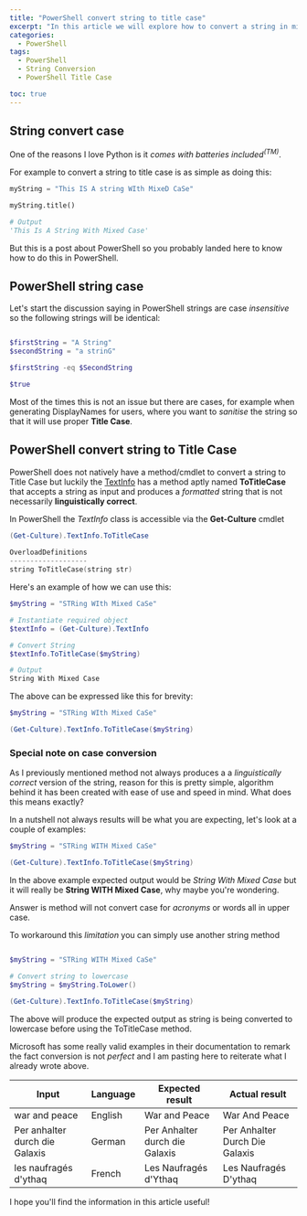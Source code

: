 ```yaml
---
title: "PowerShell convert string to title case"
excerpt: "In this article we will explore how to convert a string in mixed case into a Title Case String."
categories:
  - PowerShell
tags:
  - PowerShell
  - String Conversion
  - PowerShell Title Case

toc: true
---
```


## String convert case

One of the reasons I love Python is it *comes with batteries included<sup>(TM)</sup>*.

For example to convert a string to title case is as simple as doing this:

```python
myString = "This IS A string WIth MixeD CaSe"

myString.title()

# Output
'This Is A String With Mixed Case'
```

But this is a post about PowerShell so you probably landed here to know how to do this in PowerShell.

## PowerShell string case

Let's start the discussion saying in PowerShell strings are case *insensitive* so the following strings will be identical:

```powershell

$firstString = "A String"
$secondString = "a strinG"

$firstString -eq $SecondString

$true
```

Most of the times this is not an issue but there are cases, for example when generating DisplayNames for users, where you want to *sanitise* the string so that it will use proper **Title Case**.

## PowerShell convert string to Title Case

PowerShell does not natively have a method/cmdlet to convert a string to Title Case but luckily the [TextInfo](https://docs.microsoft.com/en-us/dotnet/api/system.globalization.textinfo.totitlecase?view=netframework-4.8) has a method aptly named **ToTitleCase** that accepts a string as input and produces a *formatted* string that is not necessarily **linguistically correct**.

In PowerShell the *TextInfo* class is accessible via the **Get-Culture** cmdlet

```powershell
(Get-Culture).TextInfo.ToTitleCase
 
OverloadDefinitions
-------------------
string ToTitleCase(string str)
```

Here's an example of how we can use this:

```powershell
$myString = "STRing WIth Mixed CaSe"

# Instantiate required object
$textInfo = (Get-Culture).TextInfo

# Convert String
$textInfo.ToTitleCase($myString)

# Output
String With Mixed Case
```

The above can be expressed like this for brevity:

```powershell
$myString = "STRing WIth Mixed CaSe"

(Get-Culture).TextInfo.ToTitleCase($myString)
```

### Special note on case conversion

As I previously mentioned method not always produces a a *linguistically correct* version of the string, reason for this is pretty simple, algorithm behind it has been created with ease of use and speed in mind.
What does this means exactly?

In a nutshell not always results will be what you are expecting, let's look at a couple of examples:

```powershell
$myString = "STRing WITH Mixed CaSe"

(Get-Culture).TextInfo.ToTitleCase($myString)
```

In the above example expected output would be *String With Mixed Case* but it will really be **String WITH Mixed Case**, why maybe you're wondering.

Answer is method will not convert case for *acronyms* or words all in upper case.

To workaround this *limitation* you can simply use another string method

```powershell

$myString = "STRing WITH Mixed CaSe"

# Convert string to lowercase
$myString = $myString.ToLower()

(Get-Culture).TextInfo.ToTitleCase($myString)
```

The above will produce the expected output as string is being converted to lowercase before using the ToTitleCase method.

Microsoft has some really valid examples in their documentation to remark the fact conversion is not *perfect* and I am pasting here to reiterate what I already wrote above.

| **Input**                      | Language | Expected result                | Actual result                  |
| ------------------------------ | -------- | ------------------------------ | ------------------------------ |
| war and peace                  | English  | War and Peace                  | War And Peace                  |
| Per anhalter durch die Galaxis | German   | Per Anhalter durch die Galaxis | Per Anhalter Durch Die Galaxis |
| les naufragés d'ythaq          | French   | Les Naufragés d'Ythaq          | Les Naufragés D'ythaq          |

I hope you'll find the information in this article useful!
